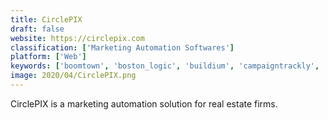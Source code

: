 ```yaml
---
title: CirclePIX
draft: false 
website: https://circlepix.com
classification: ['Marketing Automation Softwares']
platform: ['Web']
keywords: ['boomtown', 'boston_logic', 'buildium', 'campaigntrackly', 'clearview_elite', 'corelogic_realist', 'drawbotics', 'flipt', 'homeswingcore', 'ixact_contact_real_estate_crm', 'imprev', 'lone_wolf', 'mortgagemapp', 'nexuspayables', 'placester', 'profusion360', 'real_appeal', 'real_geeks', 'spark.re', 'z_buyer']
image: 2020/04/CirclePIX.png
---
```

CirclePIX is a marketing automation solution for real estate firms.